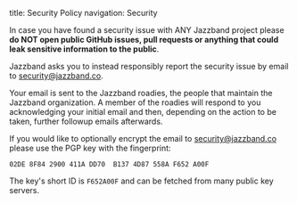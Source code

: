 title: Security Policy
navigation: Security

In case you have found a security issue with ANY Jazzband project
please **do NOT open public GitHub issues, pull requests or anything
that could leak sensitive information to the public**.

Jazzband asks you to instead responsibly report the security issue
by email to security@jazzband.co.

Your email is sent to the Jazzband roadies, the people that maintain
the Jazzband organization. A member of the roadies will respond to
you acknowledging your initial email and then, depending on the
action to be taken, further followup emails afterwards.

If you would like to optionally encrypt the email to security@jazzband.co
please use the PGP key with the fingerprint:

```
02DE 8F84 2900 411A DD70  B137 4D87 558A F652 A00F
```

The key's short ID is `F652A00F` and can be fetched from many public
key servers.
